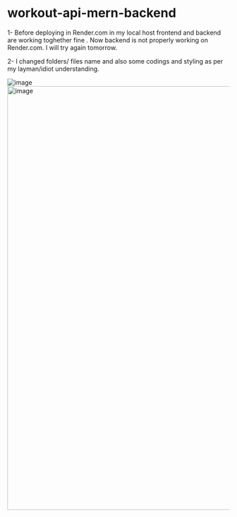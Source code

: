 # workout-api-mern-backend

1- Before deploying in Render.com in my local host frontend and backend are working toghether fine . Now backend is not properly working on Render.com. I will try again tomorrow.

2- I changed folders/ files name and also some codings and styling as per my layman/idiot understanding.

![image](https://github.com/Thein-Naing/workout-api-mern-backend/assets/117463446/d50ed731-83dc-4309-ae3f-74218823dcef)
<img width="960" alt="image" src="https://github.com/Thein-Naing/workout-api-mern-backend/assets/117463446/07b6aea9-505d-468c-a679-c68822671465">







